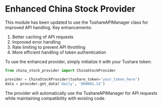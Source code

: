 # Enhanced China Stock Provider

This module has been updated to use the TushareAPIManager class for improved API handling.
Key enhancements:

1. Better caching of API requests
2. Improved error handling
3. Rate limiting to prevent API throttling
4. More efficient handling of token authentication

To use the enhanced provider, simply initialize it with your Tushare token:

```python
from china_stock_provider import ChinaStockProvider

provider = ChinaStockProvider(tushare_token='your_token_here')
data = provider.get_data('daily', '000001.SZ')
```

The provider will automatically use the TushareAPIManager for API requests
while maintaining compatibility with existing code.
